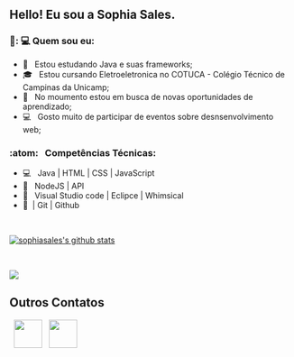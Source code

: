 
<h2> Hello! Eu sou  a Sophia Sales. </h2>

<h3> 👩️: 💻 Quem sou eu: </h3>

- 🔭 &nbsp; Estou estudando Java e suas frameworks;
- 🎓 &nbsp; Estou cursando Eletroeletronica no COTUCA - Colégio Técnico de Campinas da Unicamp;
- 💼 &nbsp; No moumento estou em busca de novas oportunidades de aprendizado;
- :computer: &nbsp; Gosto muito de participar de eventos sobre desnsenvolvimento web;


<h3>:atom: &nbsp; Competências Técnicas: </h3>

- 💻 &nbsp; Java | HTML | CSS  | JavaScript
- :scroll: &nbsp; NodeJS | API 
- :art: &nbsp; Visual Studio code | Eclipce | Whimsical
- 🔧 &nbsp;| Git | Github 

<br>

<a align="center" href="https://github-readme-stats.anuraghazra1.vercel.app/api?username=sophiasales"><img align="center" src="https://github-readme-stats.anuraghazra1.vercel.app/api?username=sophiasales&show_icons=true&include_all_commits=true&theme=compact&text_color=daf7dc&bg_color=151515" alt="sophiasales's github stats" />
</a>

</br>

<a align="center" href="https://github-readme-stats.anuraghazra1.vercel.app/api/top-langs/?username=sophiasales"><img align="center" src="https://github-readme-stats.anuraghazra1.vercel.app/api/top-langs/?username=sophiasales&layout=compact&text_color=daf7dc&bg_color=151515" />
</a>

<h2> Outros Contatos  </h2>

<p align="center">
 
&nbsp; <a align="center" href="https://www.linkedin.com/in/sosophs/" target="_blank" rel="noopener noreferrer"><img align="center" src="https://img.icons8.com/plasticine/100/000000/linkedin.png" width="50" /></a>
&nbsp; <a align="center" href="mailto:sophiabrenda10@gmail.com" target="_blank" rel="noopener noreferrer"><img align="center" src="https://img.icons8.com/plasticine/100/000000/gmail.png"  width="50" /></a>
</p>

